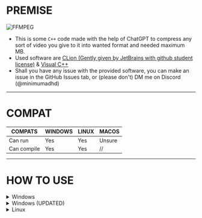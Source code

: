 # PREMISE

![FFMPEG](https://img.shields.io/badge/ffmpeg_required-007808?style=for-the-badge&logo=ffmpeg&logoColor=white)

- This is some ```C++``` code made with the help of ChatGPT to compress any sort of video you give to it into wanted
  format and needed maximum MB.
- Used software
  are [CLion (Gently given by JetBrains with github student license)](https://www.jetbrains.com/clion/) & [Visual C++](https://visualstudio.microsoft.com/)
- Shall you have any issue with the provided software, you can make an issue in the GitHub Issues tab, or (please don't) DM me on Discord (@minimumadhd)

---

# COMPAT

| COMPATS     | WINDOWS | LINUX | MACOS  |
|-------------|---------|-------|--------|
| Can run     | Yes     | Yes   | Unsure |
| Can compile | Yes     | Yes   | //     |

---

# **HOW TO USE**

<details>
<summary>Windows</summary>

* Download the VideoCompressorCPP.exe from releases tab
* Put it somewhere in your PC. (`C:\Users\%USERPROFILE%\Video` or `C:\Users\%USERPROFILE%\OneDrive\Video` is suggested.)
* Install [FFMpeg binaries](https://www.ffmpeg.org/download.html#build-windows) for Windows and insert them somewhere (`C:\Program Files` or `C:\Program Files (x86)` is suggested.)
* Add FFMpeg binaries to Environment Variables (Path) ![img.png](img.png) ![img_1.png](img_1.png)
* Execute the VideoCompresorCPP.exe and follow instructions (RUN SUGGESTED IN TERMINAL) ![img_2.png](img_2.png)

</details>

<details>
<summary>Windows (UPDATED)</summary>

* Download the VideoCompressorCPP.exe from releases tab
* Put it somewhere in your PC. (`C:\Users\%USERPROFILE%\Video` or `C:\Users\%USERPROFILE%\OneDrive\Video` is suggested.)
* Install FFMPEG via terminal using Winget
```winget install Gyan.FFmpeg``` or ```choco install ffmpeg ``` (Only use Choco if Chocolatey is already installed and setup)

</details>

<details>
<summary>Linux</summary>

* Download the VideoCompressorCPP_LINUX file from releases tab.
* Insert VideoCompressorCPP_LINUX file in `/home/username/Videos`.
* Open terminal and run `sudo apt-get install ffmpeg` (DEBIAN/UBUNTU) or `sudo pacman -S ffmpeg` (ARCH), for others, use distrobox.
* Run `./VideoCompressorCPP_LINUX` and follow instructions.

</details>
